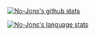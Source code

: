 [![No-Jons's github stats](https://github-readme-stats.vercel.app/api?username=No-Jons&count_private=true&show_icons=true&hide=prs,issues&theme=synthwave)](https://github.com/No-Jons)

[![No-Jons's language stats](https://github-readme-stats.vercel.app/api/top-langs/?username=No-Jons&layout=compact&theme=synthwave)](https://www.github.com/No-Jons)
